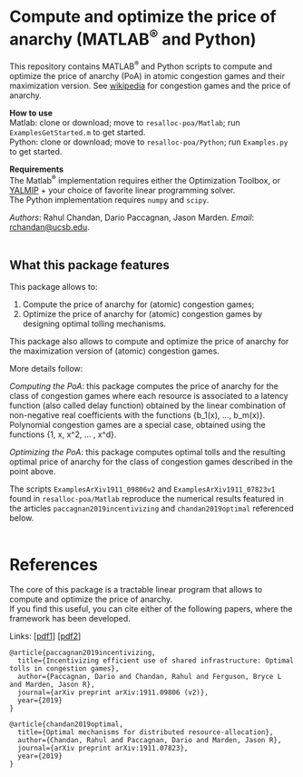 # Compute and optimize the price of anarchy (MATLAB<sup>®</sup> and Python)

This repository contains MATLAB<sup>®</sup> and Python scripts to compute and optimize the price of anarchy (PoA) in atomic congestion games and their maximization version.
See [wikipedia](https://en.wikipedia.org/wiki/Congestion_game) for congestion games and the price of anarchy.


**How to use**  
Matlab: clone or download; move to `resalloc-poa/Matlab`; run `ExamplesGetStarted.m` to get started.  
Python: clone or download; move to `resalloc-poa/Python`;  run `Examples.py` to get started.


**Requirements**  
The Matlab<sup>®</sup> implementation requires either the Optimization Toolbox, or  [YALMIP](https://yalmip.github.io) + your choice of favorite linear programming solver.  
The Python implementation requires `numpy` and `scipy`.

*Authors*: Rahul Chandan, Dario Paccagnan, Jason Marden. *Email*: <rchandan@ucsb.edu>.
<br><br>

## What this package features

This package allows to:

1) Compute the price of anarchy for (atomic) congestion games; 
2) Optimize the price of anarchy for (atomic) congestion games by designing optimal tolling mechanisms.
  
This package also allows to compute and optimize the price of anarchy for the maximization version of (atomic) congestion games.

More details follow:  

*Computing the PoA*: this package computes the price of anarchy for the class of congestion games where each resource is associated to a latency function (also called delay function) obtained by the linear combination of non-negative real coefficients with the functions {b_1(x), …, b_m(x)}.
Polynomial congestion games are a special case, obtained using the functions {1, x, x^2, … , x^d}.

*Optimizing the PoA*: this package computes optimal tolls and the resulting optimal price of anarchy for the class of congestion games described in the point above.


The scripts `ExamplesArXiv1911_09806v2` and `ExamplesArXiv1911_07823v1` found in `resalloc-poa/Matlab` reproduce the numerical results featured in the articles `paccagnan2019incentivizing` and `chandan2019optimal` referenced below.
<br><br>

# References

The core of this package is a tractable linear program that allows to compute and optimize the price of anarchy.  
If you find this useful, you can cite either of the following papers, where the framework has been developed.

Links: [[pdf1](https://arxiv.org/abs/1911.09806)]
[[pdf2](https://arxiv.org/abs/1911.07823)]


```
@article{paccagnan2019incentivizing,
  title={Incentivizing efficient use of shared infrastructure: Optimal tolls in congestion games},
  author={Paccagnan, Dario and Chandan, Rahul and Ferguson, Bryce L and Marden, Jason R},
  journal={arXiv preprint arXiv:1911.09806 (v2)},
  year={2019}
}
```
```
@article{chandan2019optimal,
  title={Optimal mechanisms for distributed resource-allocation},
  author={Chandan, Rahul and Paccagnan, Dario and Marden, Jason R},
  journal={arXiv preprint arXiv:1911.07823},
  year={2019}
}
```
